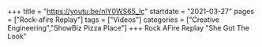 +++
title = "https://youtu.be/nlY0WS65_lc"
startdate = "2021-03-27"
pages = ["Rock-afire Replay"]
tags = ["Videos"]
categories = ["Creative Engineering","ShowBiz Pizza Place"]
+++
Rock AFire Replay "She Got The Look"
